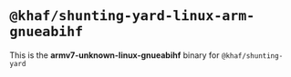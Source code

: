 # `@khaf/shunting-yard-linux-arm-gnueabihf`

This is the **armv7-unknown-linux-gnueabihf** binary for `@khaf/shunting-yard`
